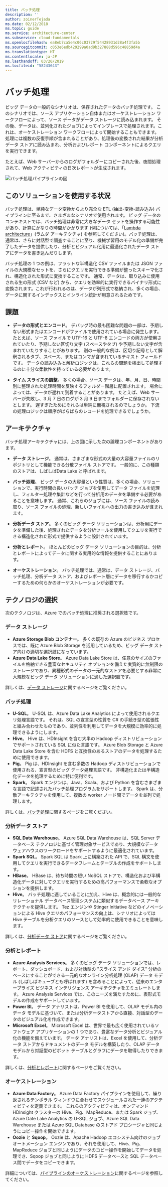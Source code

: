 ```yaml
---
title: バッチ処理
description: ''
author: zoinerTejada
ms.date: 02/12/2018
ms.topic: guide
ms.service: architecture-center
ms.subservice: cloud-fundamentals
ms.openlocfilehash: ea8eb7ca5e4c06c03729f54428931d28a4f3fa5b
ms.sourcegitcommit: c053e6edb429299a0ad9b327888d596c48859d4a
ms.translationtype: HT
ms.contentlocale: ja-JP
ms.lasthandoff: 03/20/2019
ms.locfileid: "58243643"
---
```

# <a name="batch-processing"></a>バッチ処理

ビッグ データの一般的なシナリオは、保存されたデータのバッチ処理です。 このシナリオでは、ソース アプリケーション自体またはオーケストレーション ワークフローによって、ソース データがデータ ストレージに読み込まれます。 その後、データは、並列化されたジョブによってインプレースで処理されます。これは、オーケストレーション ワークフローによって開始することもできます。 処理には複数の反復手順が含まれることがあり、処理後の変換された結果が分析データ ストアに読み込まれ、分析およびレポート コンポーネントによるクエリを実行できます。

たとえば、Web サーバーからのログがフォルダーにコピーされた後、夜間処理されて、Web アクティビティの日次レポートが生成されます。

![バッチ処理パイプラインの図](./images/batch-pipeline.png)

## <a name="when-to-use-this-solution"></a>このソリューションを使用する状況

バッチ処理は、単純なデータ変換からより完全な ETL (抽出-変換-読み込み) パイプラインに至るまで、さまざまなシナリオで使用されます。 ビッグ データのコンテキストでは、バッチ処理は非常に大きなデータ セットを操作する可能性があり、計算にかなりの時間がかかります  (例については、「[Lambda architecture](../big-data/index.md#lambda-architecture)」(ラムダ アーキテクチャ) を参照してください)。バッチ処理は、通常は、さらに対話型で調査することに至り、機械学習用のモデル化の準備が完了したデータを提供したり、分析とビジュアル化用に最適化されたデータ ストアにデータを書き込んだりします。

バッチ処理の 1 つの例は、フラットな半構造化 CSV ファイルまたは JSON ファイルの大規模なセットを、さらにクエリを実行できる準備が整ったスキーマ化され、構造化された形式に変換することです。 通常、データは、取り込みに使用される生の形式 (CSV など) から、クエリを効率的に実行できるバイナリ形式に変換されます。これが行われるのは、データが列形式で格納され、多くの場合、データに関するインデックスとインライン統計が用意されるためです。

## <a name="challenges"></a>課題

- **データの形式とエンコード**。 デバッグ時の最も困難な問題の一部は、予期しない形式またはエンコードがファイルで使用されている場合に発生します。 たとえば、ソース ファイルで UTF-16 と UTF-8 エンコードの両方が使用されていたり、予期しない区切り文字 (スペースやタブ) や予期しない文字が含まれていたりすることがあります。 別の一般的な例は、区切り記号として解釈されるタブ、スペース、またはコンマが含まれているテキスト フィールドです。 データの読み込みと解析ロジックは、これらの問題を検出して処理するのに十分な柔軟性を持っている必要があります。

- **タイム スライスの調整**。 多くの場合、ソース データは、年、月、日、時間別に整理された処理時間を反映するフォルダー階層に配置されます。 場合によっては、データが遅れて到着することがあります。 たとえば、Web サーバーが失敗し、3 月 7 日のログが 3 月 9 日までフォルダーに保存されないとします。 遅すぎたためにそれらは単純に無視されるのでしょうか。 下流の処理ロジックは順序がばらばらのレコードを処理できるでしょうか。

## <a name="architecture"></a>アーキテクチャ

バッチ処理アーキテクチャには、上の図に示した次の論理コンポーネントがあります。

- **データ ストレージ**。 通常は、さまざまな形式の大量の大容量ファイルのリポジトリとして機能できる分散ファイル ストアです。 一般的に、この種類のストアは、しばしばData Lake と呼ばれます。

- **バッチ処理**。 ビッグ データの大容量という性質は、多くの場合、ソリューションで、実行時間の長いバッチ ジョブを使用してデータ ファイルを処理し、フィルター処理や集計などを行って分析用のデータを準備する必要があることを意味します。 通常、これらのジョブには、ソース ファイルの読み取り、ソース ファイルの処理、新しいファイルへの出力の書き込みが含まれます。

- **分析データ ストア**。 多くのビッグ データ ソリューションは、分析用にデータを準備した後、処理されたデータを分析ツールを使用してクエリを実行できる構造化された形式で提供するように設計されています。

- **分析とレポート**。 ほとんどのビッグ データ ソリューションの目的は、分析とレポートによってデータに関する実用的な情報を提供することにあります。

- **オーケストレーション**。 バッチ処理では、通常は、データ ストレージ、バッチ処理、分析データ ストア、およびレポート層にデータを移行するかコピーするための何らかのオーケストレーションが必要です。

## <a name="technology-choices"></a>テクノロジの選択

次のテクノロジは、Azure でのバッチ処理に推奨される選択肢です。

### <a name="data-storage"></a>データ ストレージ

- **Azure Storage Blob コンテナー**。 多くの既存の Azure のビジネス プロセスでは、既に Azure Blob Storage を活用しているため、ビッグ データ ストア向けの適切な選択肢になっています。
- **Azure Data Lake Store**。 Azure Data Lake Store は、任意のサイズのファイルを格納できる豊富なセキュリティ オプションを備えた実質的に無制限のストレージであり、異種形式のデータの一元的なストアを必要とする非常に大規模なビッグ データ ソリューションに適した選択肢です。

詳しくは、[データ ストレージ](../technology-choices/data-storage.md)に関するページをご覧ください。

<!-- markdownlint-disable MD024 -->

### <a name="batch-processing"></a>バッチ処理

<!-- markdownlint-enable MD024 -->

- **U-SQL**。 U-SQL は、Azure Data Lake Analytics によって使用されるクエリ処理言語です。 それは、SQL の宣言型の性質を C# の手続き型の拡張性と組み合わせたものであり、並列性を利用してデータを大規模に効率的に処理できるようにします。
- **Hive**。 Hive は、HDInsight を含む大半の Hadoop ディストリビューションでサポートされている SQL に似た言語です。 Azure Blob Storage と Azure Data Lake Store を含む HDFS と互換性のあるストアのデータを処理するために使用できます。
- **Pig**。 Pig は、HDInsight を含む多数の Hadoop ディストリビューションで使用される、宣言型のビッグ データ処理言語です。 非構造化または半構造化データを処理するために特に便利です。
- **Spark**。 Spark エンジンは、Java、Scala、および Python を含むさまざまな言語で記述されたバッチ処理プログラムをサポートします。 Spark は、分散アーキテクチャを使用して、複数の worker ノード間でデータを並列で処理します。

詳しくは、[バッチ処理](../technology-choices/batch-processing.md)に関するページをご覧ください。

### <a name="analytical-data-store"></a>分析データ ストア

- **SQL Data Warehouse**。 Azure SQL Data Warehouse は、SQL Server データベース テクノロジに基づく管理対象サービスであり、大規模なデータ ウェアハウスのワークロードをサポートするように最適化されています。
- **Spark SQL**。 Spark SQL は Spark 上に構築された API で、SQL 構文を使用してクエリを実行できるデータフレームとテーブルの作成をサポートします。
- **HBase**。 HBase は、待ち時間の短い NoSQL ストアで、構造化および半構造化データに対してクエリを実行するための高パフォーマンスで柔軟なオプションを提供します。
- **Hive**。 バッチ処理に適していることに加え、Hive は、概念的には一般的なリレーショナル データベース管理システムに類似するデータベース アーキテクチャを提供します。 Tez エンジンや Stinger Initiative などのイノベーションによる Hive クエリのパフォーマンスの向上は、シナリオによっては Hive テーブルを分析クエリのソースとして効率的に使用できることを意味します。

詳しくは、[分析データ ストア](../technology-choices/analytical-data-stores.md)に関するページをご覧ください。

### <a name="analytics-and-reporting"></a>分析とレポート

- **Azure Analysis Services**。 多くのビッグ データ ソリューションでは、レポート、ダッシュボード、および対話型の "スライス アンド ダイス" 分析のベースにすることができる一元的なオンライン分析処理 (OLAP) データ モデル (しばしばキューブとも呼ばれます) を含めることによって、従来のエンタープライズ ビジネス インテリジェンス アーキテクチャをエミュレートします。 Azure Analysis Services では、このニーズを満たすために、表形式モデルの作成をサポートしています。
- **Power BI**。 データ アナリストは、Power BI を使用して、OLAP モデル内のデータ モデルに基づいて、または分析データストアから直接、対話型のデータのビジュアル化を作成できます。
- **Microsoft Excel**。 Microsoft Excel は、世界で最も広く使用されているソフトウェア アプリケーションの 1 つであり、豊富なデータ分析とビジュアル化の機能を備えています。 データ アナリストは、Excel を使用して、分析データ ストアからドキュメントのデータ モデルを構築したり、OLAP データ モデルから対話型のピボット テーブルとグラフにデータを取得したりできます。

詳しくは、[分析とレポート](../technology-choices/analysis-visualizations-reporting.md)に関するページをご覧ください。

### <a name="orchestration"></a>オーケストレーション

- **Azure Data Factory**。 Azure Data Factory パイプラインを使用して、繰り返されるテンポラル ウィンドウに合わせてスケジュールされた一連のアクティビティを定義できます。 これらのアクティビティは、オンデマンド HDInsight クラスターの Hive、Pig、MapReduce、または Spark ジョブ、Azure Date Lake Analytics の U-SQL ジョブ、Azure SQL Data Warehouse または Azure SQL Database のストアド プロシージャと同じようにコピー操作を開始できます。
- **Oozie** と **Sqoop**。 Oozie は、Apache Hadoop エコシステム向けのジョブ オートメーション エンジンであり、それを使用して、Hive、Pig、MapReduce ジョブと同じようにデータのコピー操作を開始してデータを処理でき、Sqoop ジョブと同じように HDFS データベースと SQL データベース間でデータをコピーできます。

詳細については、[パイプラインのオーケストレーション](../technology-choices/pipeline-orchestration-data-movement.md)に関するページを参照してください。
